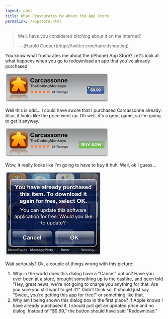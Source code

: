 ```yaml
---
layout: post
title: What Frusturates Me About the App Store
permalink: /appstore.html
---
```


> Well, have you considered bitching about it on the internet?
> <div class="attribution"> &mdash; [Harold Cooper](http://twitter.com/haroldshouting)</div>

You know what frusturates me about the (iPhone) App Store? Let's look at what happens when you go to redownload an app that you've already purchased:

<img src="/images/carcassonne-price.png" alt="App Store with purchase price" />

Well this is odd&hellip; I could have swore that I purchased Carcassonne already. Also, it looks like the price went up. Oh well, it's a great game, so I'm going to get it anyway.

<img src="/images/carcassonne-buy-now.png" alt="App Store with buy now button" />

Wow, it really looks like I'm going to have to buy it huh. Well, ok I guess&hellip;

<img src="/images/carcassonne-dialog.png" alt="iPhone install confirmation dialog" />

Wait seriously? Ok, a couple of things wrong with this picture:

1. Why in the world does this dialog have a "Cancel" option? Have you ever been at a store, brought something up to the cashire, and been told "Hey, great news, we're not going to charge you anything for that. Are you sure you still want to get it?" Didn't think so. It should just say "Sweet, you're getting this app for free!" or something like that.
1. Why am I being shown this dialog box in the first place? If Apple knows I have already purchased it, I should just get an updated price and no dialog. Instead of "$9.99," the button should have said "Redownload."
